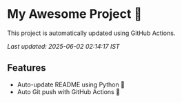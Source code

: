 # My Awesome Project 🚀

This project is automatically updated using GitHub Actions.

_Last updated: 2025-06-02 02:14:17 IST_

## Features
- Auto-update README using Python 🐍
- Auto Git push with GitHub Actions 🤖
